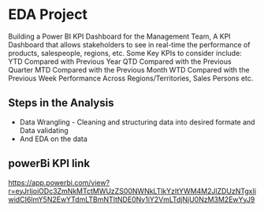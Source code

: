 # EDA Project
Building a Power BI KPI Dashboard for the Management Team, A KPI Dashboard that allows stakeholders to see in real-time the performance of products, salespeople, regions, etc.
Some Key KPIs to consider include:
YTD Compared with Previous Year
QTD Compared with the Previous Quarter
MTD Compared with the Previous Month
WTD Compared with the Previous Week
Performance Across Regions/Territories, Sales Persons etc.
## Steps in the Analysis
* Data Wrangling - Cleaning and structuring data into desired formate and Data validating
* And EDA on the data

## powerBi KPI link
https://app.powerbi.com/view?r=eyJrIjoiODc3ZmNkMTctMWUzZS00NWNkLTlkYzItYWM4M2JlZDUzNTgxIiwidCI6ImY5N2EwYTdmLTBmNTItNDE0Ny1iY2VmLTdjNjU0NzM3M2EwYyJ9
